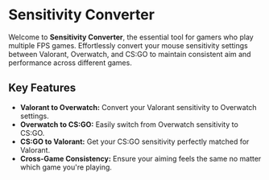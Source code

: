 # Sensitivity Converter

Welcome to **Sensitivity Converter**, the essential tool for gamers who play multiple FPS games. Effortlessly convert your mouse sensitivity settings between Valorant, Overwatch, and CS:GO to maintain consistent aim and performance across different games.

## Key Features

- **Valorant to Overwatch:** Convert your Valorant sensitivity to Overwatch settings.
- **Overwatch to CS:GO:** Easily switch from Overwatch sensitivity to CS:GO.
- **CS:GO to Valorant:** Get your CS:GO sensitivity perfectly matched for Valorant.
- **Cross-Game Consistency:** Ensure your aiming feels the same no matter which game you're playing.
